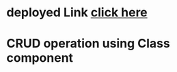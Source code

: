 # deployed Link [click here](https://compassionate-saha-b06a4a.netlify.app/)

# CRUD operation using Class component
